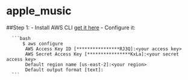# apple_music

##Step 1:
    - Install AWS CLI [get it here](https://aws.amazon.com/cli/)
    - Configure it:
      
      ```bash
          $ aws configure
           AWS Access Key ID [****************RJ3Q]:<your access key>
           AWS Secret Access Key [****************KxLa]:<your secret access key>
           Default region name [us-east-2]:<your region>
           Default output format [text]:
      ```
